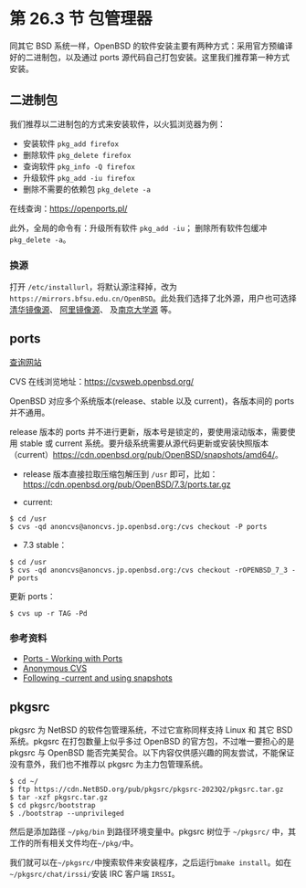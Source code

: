 # 第 26.3 节 包管理器

同其它 BSD 系统一样，OpenBSD 的软件安装主要有两种方式：采用官方预编译好的二进制包，以及通过 ports 源代码自己打包安装。这里我们推荐第一种方式安装。

## 二进制包

我们推荐以二进制包的方式来安装软件，以火狐浏览器为例：

- 安装软件 `pkg_add firefox`
- 删除软件 `pkg_delete firefox`
- 查询软件 `pkg_info -Q firefox`
- 升级软件 `pkg_add -iu firefox`
- 删除不需要的依赖包 `pkg_delete -a`

在线查询：<https://openports.pl/>

此外，全局的命令有：升级所有软件 `pkg_add -iu`； 删除所有软件包缓冲 `pkg_delete -a`。


### 换源

打开 `/etc/installurl`，将默认源注释掉，改为 `https://mirrors.bfsu.edu.cn/OpenBSD`。此处我们选择了北外源，用户也可选择 [清华镜像源](https://mirrors.tuna.tsinghua.edu.cn/OpenBSD)、 [阿里镜像源](https://mirrors.aliyun.com/openbsd)、 及[南京大学源](https://mirror.nju.edu.cn/OpenBSD) 等。

## ports


[查询网站](https://openports.pl/)

CVS 在线浏览地址：<https://cvsweb.openbsd.org/>

OpenBSD 对应多个系统版本(release、stable 以及 current)，各版本间的 ports 并不通用。

release 版本的 ports 并不进行更新，版本号是锁定的，要使用滚动版本，需要使用 stable 或 current 系统。要升级系统需要从源代码更新或安装快照版本（current）<https://cdn.openbsd.org/pub/OpenBSD/snapshots/amd64/>。

- release 版本直接拉取压缩包解压到 `/usr` 即可，比如：<https://cdn.openbsd.org/pub/OpenBSD/7.3/ports.tar.gz>

- current:
```shell-session
$ cd /usr
$ cvs -qd anoncvs@anoncvs.jp.openbsd.org:/cvs checkout -P ports
```

- 7.3 stable：
```shell-session
$ cd /usr
$ cvs -qd anoncvs@anoncvs.jp.openbsd.org:/cvs checkout -rOPENBSD_7_3 -P ports
```

更新 ports：

```
$ cvs up -r TAG -Pd
```

### 参考资料

- [Ports - Working with Ports](https://www.openbsd.org/faq/ports/ports.html)
- [Anonymous CVS](https://www.openbsd.org/anoncvs.html)
- [Following -current and using snapshots](https://www.openbsd.org/faq/current.html)


## pkgsrc

pkgsrc 为 NetBSD 的软件包管理系统，不过它宣称同样支持 Linux 和 其它 BSD 系统。pkgsrc 在打包数量上似乎多过 OpenBSD 的官方包，不过唯一要担心的是 pkgsrc 与 OpenBSD 能否完美契合。以下内容仅供感兴趣的网友尝试，不能保证没有意外，我们也不推荐以 pkgsrc 为主力包管理系统。

```shell-session
$ cd ~/
$ ftp https://cdn.NetBSD.org/pub/pkgsrc/pkgsrc-2023Q2/pkgsrc.tar.gz
$ tar -xzf pkgsrc.tar.gz
$ cd pkgsrc/bootstrap
$ ./bootstrap --unprivileged
```

然后是添加路径 `~/pkg/bin` 到路径环境变量中。pkgsrc 树位于 `~/pkgsrc/` 中，其工作的所有相关文件均在`~/pkg/`中。

我们就可以在`~/pkgsrc/`中搜索软件来安装程序，之后运行`bmake install`。如在`~/pkgsrc/chat/irssi/`安装 IRC 客户端 `IRSSI`。

